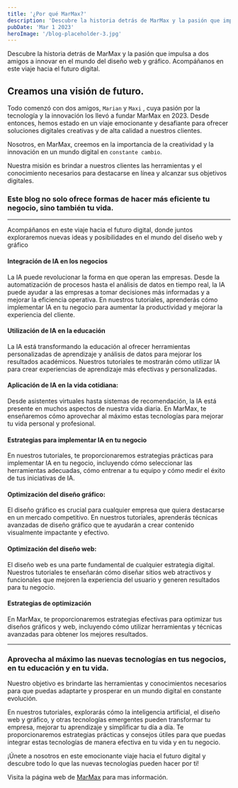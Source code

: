 ```yaml
---
title: '¿Por qué MarMax?'
description: 'Descubre la historia detrás de MarMax y la pasión que impulsa a dos amigos a innovar en el mundo del diseño web y gráfico. Acompáñanos en este viaje hacia el futuro digital.'
pubDate: 'Mar 1 2023'
heroImage: '/blog-placeholder-3.jpg'
---
```


Descubre la historia detrás de MarMax y la pasión que impulsa a dos amigos a innovar en el mundo del diseño web y gráfico. Acompáñanos en este viaje hacia el futuro digital.

## Creamos una visión de futuro.
Todo comenzó con dos amigos, `Marian` y `Maxi` , cuya pasión por la tecnología y la innovación los llevó a fundar MarMax en 2023. Desde entonces, hemos estado en un viaje emocionante y desafiante para ofrecer soluciones digitales creativas y de alta calidad a nuestros clientes.



Nosotros, en MarMax, creemos en la importancia de la creatividad y la innovación en un mundo digital en `constante cambio`.

Nuestra misión es brindar a nuestros clientes las herramientas y el conocimiento necesarios para destacarse en línea y alcanzar sus objetivos digitales.

### Este blog no solo ofrece formas de hacer más eficiente tu negocio, sino también tu vida.

---
 Acompáñanos en este viaje hacia el futuro digital, donde juntos exploraremos nuevas ideas y posibilidades en el mundo del diseño web y gráfico

#### Integración de IA en los negocios
La IA puede revolucionar la forma en que operan las empresas. Desde la automatización de procesos hasta el análisis de datos en tiempo real, la IA puede ayudar a las empresas a tomar decisiones más informadas y a mejorar la eficiencia operativa. En nuestros tutoriales, aprenderás cómo implementar IA en tu negocio para aumentar la productividad y mejorar la experiencia del cliente.


#### Utilización de IA en la educación 
 La IA está transformando la educación al ofrecer herramientas personalizadas de aprendizaje y análisis de datos para mejorar los resultados académicos. Nuestros tutoriales te mostrarán cómo utilizar IA para crear experiencias de aprendizaje más efectivas y personalizadas.
#### Aplicación de IA en la vida cotidiana:
Desde asistentes virtuales hasta sistemas de recomendación, la IA está presente en muchos aspectos de nuestra vida diaria. En MarMax, te enseñaremos cómo aprovechar al máximo estas tecnologías para mejorar tu vida personal y profesional.
#### Estrategias para implementar IA en tu negocio
 En nuestros tutoriales, te proporcionaremos estrategias prácticas para implementar IA en tu negocio, incluyendo cómo seleccionar las herramientas adecuadas, cómo entrenar a tu equipo y cómo medir el éxito de tus iniciativas de IA.


#### Optimización del diseño gráfico:
El diseño gráfico es crucial para cualquier empresa que quiera destacarse en un mercado competitivo. En nuestros tutoriales, aprenderás técnicas avanzadas de diseño gráfico que te ayudarán a crear contenido visualmente impactante y efectivo.
#### Optimización del diseño web:
 El diseño web es una parte fundamental de cualquier estrategia digital. Nuestros tutoriales te enseñarán cómo diseñar sitios web atractivos y funcionales que mejoren la experiencia del usuario y generen resultados para tu negocio.
#### Estrategias de optimización
En MarMax, te proporcionaremos estrategias efectivas para optimizar tus diseños gráficos y web, incluyendo cómo utilizar herramientas y técnicas avanzadas para obtener los mejores resultados.

---
### Aprovecha al máximo las nuevas tecnologías en tus negocios, en tu educación y en tu vida.
Nuestro objetivo es brindarte las herramientas y conocimientos necesarios para que puedas adaptarte y prosperar en un mundo digital en constante evolución.

En nuestros tutoriales, explorarás cómo la inteligencia artificial, el diseño web y gráfico, y otras tecnologías emergentes pueden transformar tu empresa, mejorar tu aprendizaje y simplificar tu día a día. Te proporcionaremos estrategias prácticas y consejos útiles para que puedas integrar estas tecnologías de manera efectiva en tu vida y en tu negocio.

¡Únete a nosotros en este emocionante viaje hacia el futuro digital y descubre todo lo que las nuevas tecnologías pueden hacer por ti!

Visita la página web de [MarMax](https://marmax.netlify.app/) para mas información.